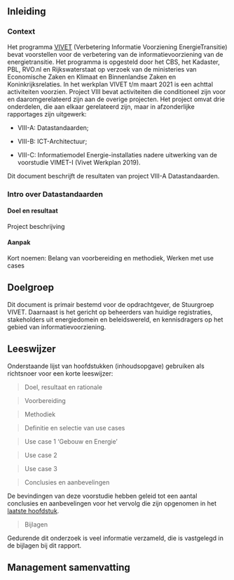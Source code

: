Inleiding
---------

### Context

Het programma
[VIVET](https://www.geonovum.nl/uploads/documents/Rapport%20VIVET%20Definitief-1.0.pdf)
(Verbetering Informatie Voorziening EnergieTransitie) bevat voorstellen voor de
verbetering van de informatievoorziening van de energietransitie. Het programma
is opgesteld door het CBS, het Kadaster, PBL, RVO.nl en Rijkswaterstaat op
verzoek van de ministeries van Economische Zaken en Klimaat en Binnenlandse
Zaken en Koninkrijksrelaties. In het werkplan VIVET t/m maart 2021 is een
achttal activiteiten voorzien. Project VIII bevat activiteiten die conditioneel
zijn voor en daaromgerelateerd zijn aan de overige projecten. Het project omvat
drie onderdelen, die aan elkaar gerelateerd zijn, maar in afzonderlijke
rapportages zijn uitgewerk:

-   VIII-A: Datastandaarden;

-   VIII-B: ICT-Architectuur;

-   VIII-C: Informatiemodel Energie-installaties nadere uitwerking van de
    voorstudie VIMET-I (Vivet Werkplan 2019).

Dit document beschrijft de resultaten van project VIII-A Datastandaarden.

### Intro over Datastandaarden

#### Doel en resultaat

Project beschrijving

#### Aanpak

Kort noemen: Belang van voorbereiding en methodiek, Werken met use cases

Doelgroep
---------

Dit document is primair bestemd voor de opdrachtgever, de Stuurgroep VIVET.
Daarnaast is het gericht op beheerders van huidige registraties, stakeholders
uit energiedomein en beleidswereld, en kennisdragers op het gebied van
informatievoorziening.

Leeswijzer
----------

Onderstaande lijst van hoofdstukken (inhoudsopgave) gebruiken als richtsnoer
voor een korte leeswijzer:

>   Doel, resultaat en rationale

>   Voorbereiding

>   Methodiek

>   Definitie en selectie van use cases

>   Use case 1 ‘Gebouw en Energie’

>   Use case 2

>   Use case 3

>   Conclusies en aanbevelingen

De bevindingen van deze voorstudie hebben geleid tot een aantal conclusies en
aanbevelingen voor het vervolg die zijn opgenomen in het [laatste
hoofdstuk](#conclusies-en-aanbevelingen).

>   Bijlagen

Gedurende dit onderzoek is veel informatie verzameld, die is vastgelegd in de
bijlagen bij dit rapport.

Management samenvatting
-----------------------
